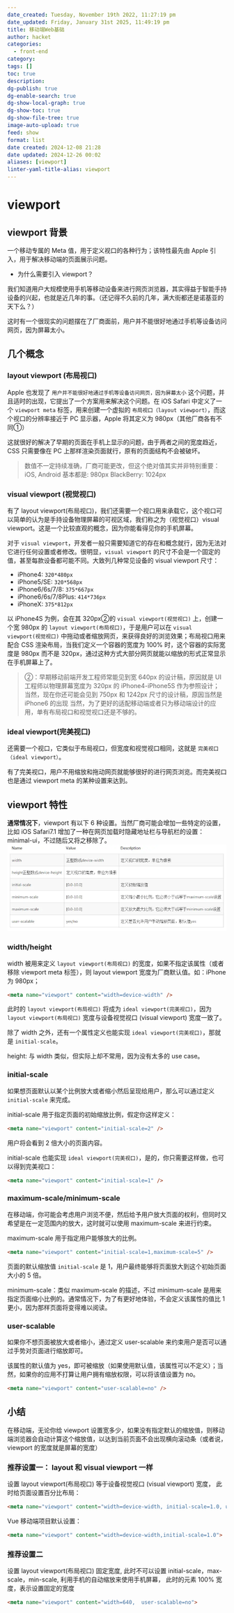 ```yaml
---
date_created: Tuesday, November 19th 2022, 11:27:19 pm
date_updated: Friday, January 31st 2025, 11:49:19 pm
title: 移动端Web基础
author: hacket
categories:
  - front-end
category: 
tags: []
toc: true
description: 
dg-publish: true
dg-enable-search: true
dg-show-local-graph: true
dg-show-toc: true
dg-show-file-tree: true
image-auto-upload: true
feed: show
format: list
date created: 2024-12-08 21:28
date updated: 2024-12-26 00:02
aliases: [viewport]
linter-yaml-title-alias: viewport
---
```


# viewport

## viewport 背景

一个移动专属的 Meta 值，用于定义视口的各种行为；该特性最先由 Apple 引入，用于解决移动端的页面展示问题。

- 为什么需要引入 viewport？

我们知道用户大规模使用手机等移动设备来进行网页浏览器，其实得益于智能手持设备的兴起，也就是近几年的事。（还记得不久前的几年，满大街都还是诺基亚的天下么？）

这时有一个很现实的问题摆在了厂商面前，用户并不能很好地通过手机等设备访问网页，因为屏幕太小。

## 几个概念

### layout viewport (布局视口)

Apple 也发现了 `用户并不能很好地通过手机等设备访问网页，因为屏幕太小` 这个问题，并且适时的出现，它提出了一个方案用来解决这个问题。在 iOS Safari 中定义了一个 `viewport meta` 标签，用来创建一个虚拟的 `布局视口（layout viewport）`，而这个视口的分辨率接近于 PC 显示器，Apple 将其定义为 980px（其他厂商各有不同①）

这就很好的解决了早期的页面在手机上显示的问题，由于两者之间的宽度趋近，CSS 只需要像在 PC 上那样渲染页面就行，原有的页面结构不会被破坏。

> 数值不一定持续准确，厂商可能更改，但这个绝对值其实并非特别重要： iOS, Android 基本都是: 980px BlackBerry: 1024px

### visual viewport (视觉视口)

有了 layout viewport(布局视口)，我们还需要一个视口用来承载它，这个视口可以简单的认为是手持设备物理屏幕的可视区域，我们称之为（视觉视口）visual viewport。这是一个比较直观的概念，因为你能看得见你的手机屏幕。

对于 `visual viewport`，开发者一般只需要知道它的存在和概念就行，因为无法对它进行任何设置或者修改。很明显，`visual viewport` 的尺寸不会是一个固定的值，甚至每款设备都可能不同。大致列几种常见设备的 visual viewport 尺寸：

- iPhone4: `320*480px`
- iPhone5/SE: `320*568px`
- iPhone6/6s/7/8: `375*667px`
- iPhone6/6s/7/8Plus: `414*736px`
- iPhoneX: `375*812px`

以 iPhone4S 为例，会在其 320px②的 `visual viewport(视觉视口)` 上，创建一个宽 980px 的 `layout viewport(布局视口)`，于是用户可以在 `visual viewport(视觉视口)` 中拖动或者缩放网页，来获得良好的浏览效果；布局视口用来配合 CSS 渲染布局，当我们定义一个容器的宽度为 100% 时，这个容器的实际宽度是 980px 而不是 320px，通过这种方式大部分网页就能以缩放的形式正常显示在手机屏幕上了。

> ②：早期移动前端开发工程师常能见到宽 640px 的设计稿，原因就是 UI 工程师以物理屏幕宽度为 320px 的 iPhone4-iPhone5S 作为参照设计； 当然，现在你还可能会见到 750px 和 1242px 尺寸的设计稿，原因当然是 iPhone6 的出现 当然，为了更好的适配移动端或者只为移动端设计的应用，单有布局视口和视觉视口还是不够的。

### ideal viewport(完美视口)

还需要一个视口，它类似于布局视口，但宽度和视觉视口相同，这就是 `完美视口（ideal viewport）`。

有了完美视口，用户不用缩放和拖动网页就能够很好的进行网页浏览。而完美视口也是通过 viewport meta 的某种设置来达到。

## viewport 特性

**通常情况下**，viewport 有以下 6 种设置。当然厂商可能会增加一些特定的设置，比如 iOS Safari7.1 增加了一种在网页加载时隐藏地址栏与导航栏的设置：minimal-ui，不过随后又将之移除了。
![image.png](https://raw.githubusercontent.com/hacket/ObsidianOSS/master/obsidian/20240228101433.png)

### width/height

width 被用来定义 `layout viewport(布局视口)` 的宽度，如果不指定该属性（或者移除 viewport meta 标签），则 layout viewport 宽度为厂商默认值。如：iPhone 为 980px；

```html
<meta name="viewport" content="width=device-width" />
```

此时的 `layout viewport(布局视口)` 将成为 `ideal viewport(完美视口)`，因为 `layout viewport(布局视口)` 宽度与设备视觉视口 (visual viewport) 宽度一致了。

除了 width 之外，还有一个属性定义也能实现 `ideal viewport(完美视口)`，那就是 `initial-scale`。

height: 与 width 类似，但实际上却不常用，因为没有太多的 use case。

### initial-scale

如果想页面默认以某个比例放大或者缩小然后呈现给用户，那么可以通过定义 `initial-scale` 来完成。

initial-scale 用于指定页面的初始缩放比例，假定你这样定义：

```html
<meta name="viewport" content="initial-scale=2" />
```

用户将会看到 2 倍大小的页面内容。

initial-scale 也能实现 `ideal viewport(完美视口)`，是的，你只需要这样做，也可以得到完美视口：

```html
<meta name="viewport" content="initial-scale=1" />
```

### maximum-scale/minimum-scale

在移动端，你可能会考虑用户浏览不便，然后给予用户放大页面的权利，但同时又希望是在一定范围内的放大，这时就可以使用 maximum-scale 来进行约束。

maximum-scale 用于指定用户能够放大的比例。

```html
<meta name="viewport" content="initial-scale=1,maximum-scale=5" />
```

页面的默认缩放值 `initial-scale` 是 1，用户最终能够将页面放大到这个初始页面大小的 5 倍。

minimum-scale：类似 maximum-scale 的描述，不过 minimum-scale 是用来指定页面缩小比例的。通常情况下，为了有更好地体验，不会定义该属性的值比 1 更小，因为那样页面将变得难以阅读。

### user-scalable

如果你不想页面被放大或者缩小，通过定义 user-scalable 来约束用户是否可以通过手势对页面进行缩放即可。

该属性的默认值为 yes，即可被缩放（如果使用默认值，该属性可以不定义）；当然，如果你的应用不打算让用户拥有缩放权限，可以将该值设置为 no。

```html
<meta name="viewport" content="user-scalable=no" />
```

## 小结

在移动端，无论你给 viewport 设置宽多少，如果没有指定默认的缩放值，则移动端浏览器会自动计算这个缩放值，以达到当前页面不会出现横向滚动条（或者说，viewport 的宽度就是屏幕的宽度）

### **推荐设置一：** layout 和 visual viewport 一样

设置 layout viewport(布局视口) 等于设备视觉视口 (visual viewport) 宽度， 此时给页面设置百分比布局：

```html
<meta name="viewport" content="width=device-width, initial-scale=1.0, user-scalable=no">
```

Vue 移动端项目默认设置：

```html
<meta name="viewport" content="width=device-width,initial-scale=1.0">
```

### 推荐设置二

设置 layout viewport(布局视口) 固定宽度, 此时不可以设置 initial-scale，max-scale，min-scale, 利用手机的自动缩放来使用手机屏幕， 此时的元素 100% 宽度，表示设置固定的宽度

```html
<meta name="viewport" content="width=640,  user-scalable=no">
```
